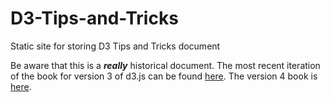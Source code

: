 D3-Tips-and-Tricks
==================

Static site for storing D3 Tips and Tricks document

Be aware that this is a ***really*** historical document. The most recent iteration of the book for version 3 of d3.js can be found [here](https://leanpub.com/D3-Tips-and-Tricks). The version 4 book is [here](https://leanpub.com/d3-t-and-t-v4). 
